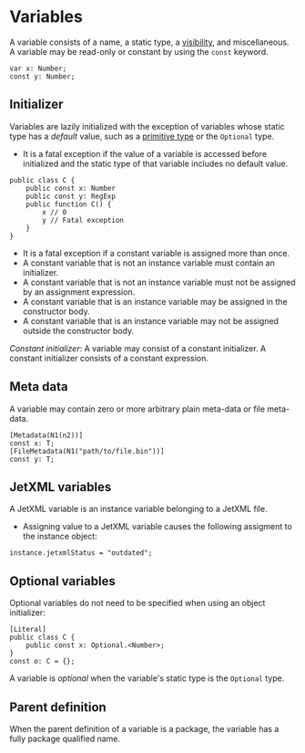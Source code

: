 # Variables

A variable consists of a name, a static type, a [visibility](visibility.md), and miscellaneous. A variable may be read-only or constant by using the `const` keyword.

```
var x: Number;
const y: Number;
```

## Initializer

Variables are lazily initialized with the exception of variables whose static type has a *default* value, such as a [primitive type](types.md#primitive-types) or the `Optional` type.

* It is a fatal exception if the value of a variable is accessed before initialized and the static type of that variable includes no default value.

```
public class C {
    public const x: Number
    public const y: RegExp
    public function C() {
        x // 0
        y // Fatal exception
    }
}
```

* It is a fatal exception if a constant variable is assigned more than once.
* A constant variable that is not an instance variable must contain an initializer.
* A constant variable that is not an instance variable must not be assigned by an assignment expression.
* A constant variable that is an instance variable may be assigned in the constructor body.
* A constant variable that is an instance variable may not be assigned outside the constructor body.

*Constant initializer*: A variable may consist of a constant initializer. A constant initializer consists of a constant expression.

## Meta data

A variable may contain zero or more arbitrary plain meta-data or file meta-data.

```
[Metadata(N1(n2))]
const x: T;
[FileMetadata(N1("path/to/file.bin"))]
const y: T;
```

## JetXML variables

A JetXML variable is an instance variable belonging to a JetXML file.

* Assigning value to a JetXML variable causes the following assigment to the instance object:

```
instance.jetxmlStatus = "outdated";
```

## Optional variables

Optional variables do not need to be specified when using an object initializer:

```
[Literal]
public class C {
    public const x: Optional.<Number>;
}
const o: C = {};
```

A variable is *optional* when the variable's static type is the `Optional` type.

## Parent definition

When the parent definition of a variable is a package, the variable has a fully package qualified name.